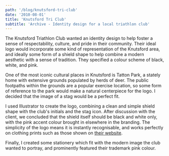 ```yaml
---
path: '/blog/knutsford-tri-club'
date: '2010-08-01'
title: 'Knutsford Tri Club'
subtitle: 'Archive - Identity design for a local triathlon club'
---
```


The Knutsford Triathlon Club wanted an identity design to help foster a sense of respectability, culture, and pride in their community. Their ideal logo would incorporate some kind of representation of the Knutsford area, and ideally some form of a shield shape to help combine a modern aesthetic with a sense of tradition. They specified a colour scheme of black, white, and pink.

One of the most iconic cultural places in Knutsford is Tatton Park, a stately home with extensive grounds populated by herds of deer. The public footpaths within the grounds are a popular exercise location, so some form of reference to the park would make a natural centerpiece for the logo. I decided that the image of a stag would be a perfect fit.

<!-- ktc logo -->

I used Illustrator to create the logo, combining a clean and simple shield shape with the club's initials and the stag icon. After discussion with the client, we concluded that the shield itself should be black and white only, with the pink accent colour brought in elsewhere in the branding. The simplicity of the logo means it is instantly recognisable, and works perfectly on clothing prints such as those shown on <a href="http://www.knutsfordtriclub.co.uk/" target="_blank">their website</a>.

<!--- ktc stationery --->

Finally, I created some stationery which fit with the modern image the club wanted to portray, and prominently featured their trademark pink colour.
